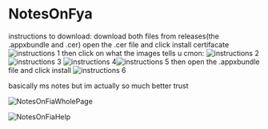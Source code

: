 # NotesOnFya
instructions to download:
download both files from releases(the .appxbundle and .cer)
open the .cer file and click install certifacate
![instructions 1](https://github.com/user-attachments/assets/e578a749-4975-4974-8051-e0f7600a8e67)
then click on what the images tells u cmon:
![instructions 2](https://github.com/user-attachments/assets/0bedefda-8f82-409f-80af-693b49438de4) ![instructions 3](https://github.com/user-attachments/assets/9f635da6-51c0-4788-8d88-7b0aac42e0ab)
![instructions 4](https://github.com/user-attachments/assets/cf3fd837-1e0d-4923-8d1c-27f7ed4f1ffb)![instructions 5](https://github.com/user-attachments/assets/007f9c6b-4b21-4cd8-8205-474cc31ce689)
then open the .appxbundle file and click install
![instructions 6](https://github.com/user-attachments/assets/6948ed3d-70ef-4095-b975-15306e5f1017)





basically ms notes but im actually so much better trust

![NotesOnFiaWholePage](https://github.com/user-attachments/assets/12b186f4-2918-48df-b19d-3635afef2c5f)

![NotesOnFiaHelp](https://github.com/user-attachments/assets/e6a224f3-72ac-4e34-8239-9d37498fce6a)
